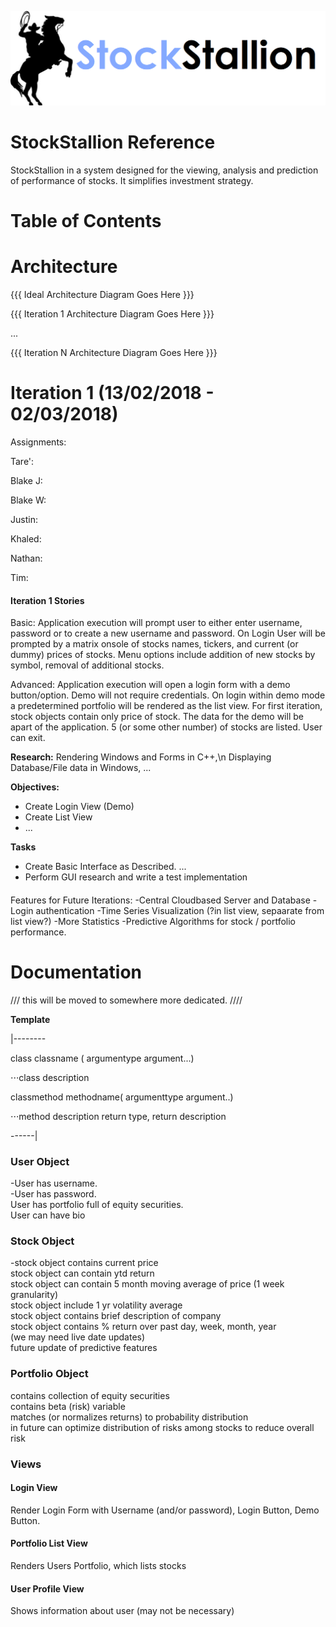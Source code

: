 ![stock_stallion_logo](https://github.com/CodeApprenticeRai/StockStallion/blob/master/logos/ss_logo_idea_1-2.png?raw=true)

# StockStallion Reference

StockStallion in a system designed for the viewing, analysis and prediction of performance of stocks. It simplifies investment strategy. 

# Table of Contents

# Architecture

{{{ Ideal Architecture Diagram Goes Here }}}

{{{ Iteration 1 Architecture Diagram Goes Here }}}  

...

{{{ Iteration N Architecture Diagram Goes Here }}}


# Iteration 1 (13/02/2018 - 02/03/2018)

Assignments: 

Tare':

Blake J: 

Blake W:

Justin:

Khaled: 

Nathan: 

Tim: 

#### Iteration 1 Stories 
Basic: Application execution will prompt user to either enter username, password or to create a new username and password. On Login User will be prompted by a matrix onsole of stocks names, tickers, and current (or dummy) prices of stocks. Menu options include addition of new stocks by symbol, removal of additional stocks.  

Advanced: Application execution will open a login form with a demo button/option. Demo will not require credentials. On login within demo mode a predetermined portfolio will be rendered as the list view. For first iteration, stock objects contain only price of stock. The data for the demo will be apart of the application. 5 (or some other number) of stocks are listed. User can exit. 

**Research:** 
Rendering Windows and Forms in C++,\n
Displaying Database/File data in Windows, 
...

**Objectives:**
- Create Login View (Demo) 
- Create List View
- ...

**Tasks**
- Create Basic Interface as Described. ...
- Perform GUI research and write a test implementation



#### 

Features for Future Iterations: 
-Central Cloudbased Server and Database
-Login authentication
-Time Series Visualization (?in list view, sepaarate from list view?)
-More Statistics
-Predictive Algorithms for stock / portfolio performance. 











# Documentation 

/// this will be moved to somewhere more dedicated.  ////

**Template**

|--------

class classname ( argumentype argument...)

⋅⋅⋅class description

classmethod methodname( argumenttype argument..)

⋅⋅⋅method description
return type, return description

------|




### User Object 
-User has username.  
-User has password.   
User has portfolio full of equity securities.  
User can have bio  


### Stock Object
-stock object contains current price  
stock object can contain ytd return  
stock object can contain 5 month moving average of price (1 week granularity)   
stock object include 1 yr volatility average  
stock object contains brief description of company  
stock object contains % return over past day, week, month, year  
(we may need live date updates)  
future update of predictive features  


### Portfolio Object
contains collection of equity securities  
contains beta (risk) variable  
matches (or normalizes returns) to probability distribution  
in future can optimize distribution of risks among stocks to reduce overall risk  

### Views

#### Login View
Render Login Form with Username (and/or password), Login Button, Demo Button. 


#### Portfolio List View 
Renders Users Portfolio, which lists stocks

#### User Profile View
Shows information about user (may not be necessary)

